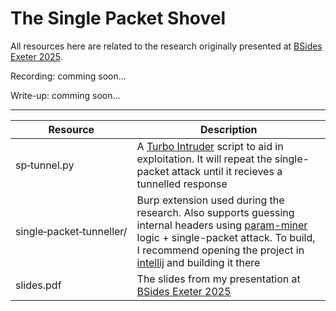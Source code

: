 # The Single Packet Shovel

All resources here are related to the research originally presented at [BSides Exeter 2025](https://bsidesexeter.co.uk/). 

Recording: comming soon...

Write-up: comming soon...

---

|Resource|Description|
|-|-|
|sp&#x2011;tunnel.py|A [Turbo Intruder](https://github.com/PortSwigger/turbo-intruder) script to aid in exploitation. It will repeat the single-packet attack until it recieves a tunnelled response| 
|single&#x2011;packet&#x2011;tunneller/|Burp extension used during the research. Also supports guessing internal headers using [param-miner](https://github.com/PortSwigger/param-miner) logic + single-packet attack. To build, I recommend opening the project in [intellij](https://www.jetbrains.com/idea/) and building it there|
|slides.pdf|The slides from my presentation at [BSides Exeter 2025](https://bsidesexeter.co.uk/)|


